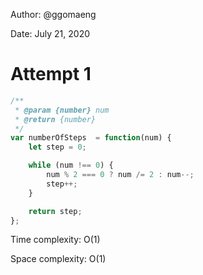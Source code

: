 Author: @ggomaeng

Date: July 21, 2020

# Attempt 1

```js
/**
 * @param {number} num
 * @return {number}
 */
var numberOfSteps  = function(num) {
    let step = 0;

    while (num !== 0) {
        num % 2 === 0 ? num /= 2 : num--;
        step++;
    }

    return step;
};
```

Time complexity: O(1)

Space complexity: O(1)
